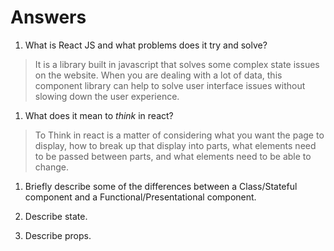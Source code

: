 # Answers

1.  What is React JS and what problems does it try and solve?

> It is a library built in javascript that solves some complex state issues on the website. When you are dealing with a lot of data, this component library can help to solve user interface issues without slowing down the user experience.

1.  What does it mean to _think_ in react?

> To Think in react is a matter of considering what you want the page to display, how to break up that display into parts, what elements need to be passed between parts, and what elements need to be able to change.

1.  Briefly describe some of the differences between a Class/Stateful component and a Functional/Presentational component.

1.  Describe state.

1.  Describe props.
